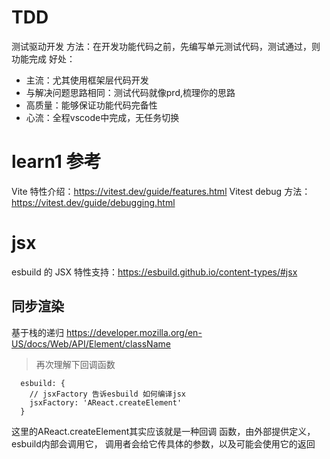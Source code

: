 # TDD
测试驱动开发
  方法：在开发功能代码之前，先编写单元测试代码，测试通过，则功能完成
好处：
- 主流：尤其使用框架层代码开发
- 与解决问题思路相同：测试代码就像prd,梳理你的思路
- 高质量：能够保证功能代码完备性
- 心流：全程vscode中完成，无任务切换
# learn1 参考
Vite 特性介绍：https://vitest.dev/guide/features.html
Vitest debug 方法：https://vitest.dev/guide/debugging.html
# jsx
esbuild 的 JSX 特性支持：https://esbuild.github.io/content-types/#jsx
## 同步渲染
基于栈的递归
https://developer.mozilla.org/en-US/docs/Web/API/Element/className
> 再次理解下回调函数
```
  esbuild: {
    // jsxFactory 告诉esbuild 如何编译jsx
    jsxFactory: 'AReact.createElement'
  }
```
这里的AReact.createElement其实应该就是一种回调
函数，由外部提供定义，esbuild内部会调用它，
调用者会给它传具体的参数，以及可能会使用它的返回